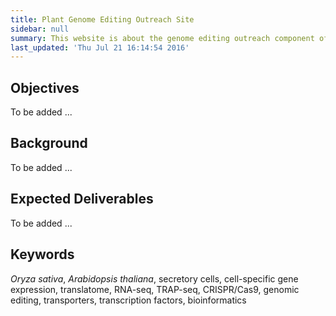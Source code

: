 ```yaml
---
title: Plant Genome Editing Outreach Site
sidebar: null
summary: This website is about the genome editing outreach component of the <a href="http://plantsecretome.org">Plant SECRETome Project</a>.
last_updated: 'Thu Jul 21 16:14:54 2016'
---
```


## Objectives

To be added ...

## Background

To be added ...


## Expected Deliverables

To be added ...

## Keywords

_Oryza sativa_, _Arabidopsis thaliana_, secretory cells, cell-specific
gene expression, translatome, RNA-seq, TRAP-seq, CRISPR/Cas9, genomic 
editing, transporters, transcription factors, bioinformatics
